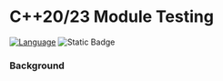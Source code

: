 # C++20/23 Module Testing
[![Language](https://img.shields.io/badge/Language-C%2B%2B%2C%20C%2B%2B20%20%26%20C%2B%2B23-blue)](https://github.com/GeorgePimpleton/modules_testing/)
![Static Badge](https://img.shields.io/badge/Language-C%2B%2B%2C_C%2B%2B20_%26_C%2B%2B23-blue%20)

### Background

